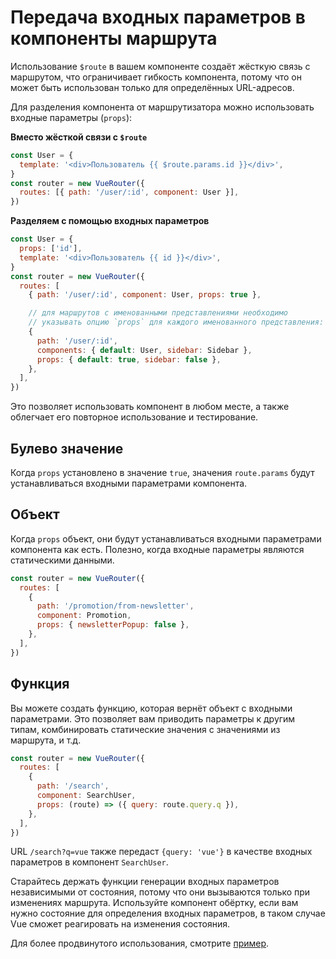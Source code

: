 # Передача входных параметров в компоненты маршрута

Использование `$route` в вашем компоненте создаёт жёсткую связь с маршрутом, что ограничивает гибкость компонента, потому что он может быть использован только для определённых URL-адресов.

Для разделения компонента от маршрутизатора можно использовать входные параметры (`props`):

**Вместо жёсткой связи с `$route`**

```js
const User = {
  template: '<div>Пользователь {{ $route.params.id }}</div>',
}
const router = new VueRouter({
  routes: [{ path: '/user/:id', component: User }],
})
```

**Разделяем с помощью входных параметров**

```js
const User = {
  props: ['id'],
  template: '<div>Пользователь {{ id }}</div>',
}
const router = new VueRouter({
  routes: [
    { path: '/user/:id', component: User, props: true },

    // для маршрутов с именованными представлениями необходимо
    // указывать опцию `props` для каждого именованного представления:
    {
      path: '/user/:id',
      components: { default: User, sidebar: Sidebar },
      props: { default: true, sidebar: false },
    },
  ],
})
```

Это позволяет использовать компонент в любом месте, а также облегчает его повторное использование и тестирование.

## Булево значение

Когда `props` установлено в значение `true`, значения `route.params` будут устанавливаться входными параметрами компонента.

## Объект

Когда `props` объект, они будут устанавливаться входными параметрами компонента как есть. Полезно, когда входные параметры являются статическими данными.

```js
const router = new VueRouter({
  routes: [
    {
      path: '/promotion/from-newsletter',
      component: Promotion,
      props: { newsletterPopup: false },
    },
  ],
})
```

## Функция

Вы можете создать функцию, которая вернёт объект с входными параметрами. Это позволяет вам приводить параметры к другим типам, комбинировать статические значения с значениями из маршрута, и т.д.

```js
const router = new VueRouter({
  routes: [
    {
      path: '/search',
      component: SearchUser,
      props: (route) => ({ query: route.query.q }),
    },
  ],
})
```

URL `/search?q=vue` также передаст `{query: 'vue'}` в качестве входных параметров в компонент `SearchUser`.

Старайтесь держать функции генерации входных параметров независимыми от состояния, потому что они вызываются только при изменениях маршрута. Используйте компонент обёртку, если вам нужно состояние для определения входных параметров, в таком случае Vue сможет реагировать на изменения состояния.

Для более продвинутого использования, смотрите [пример](https://github.com/zachhaber/vue-router-state/blob/dev/examples/route-props/app.js).
